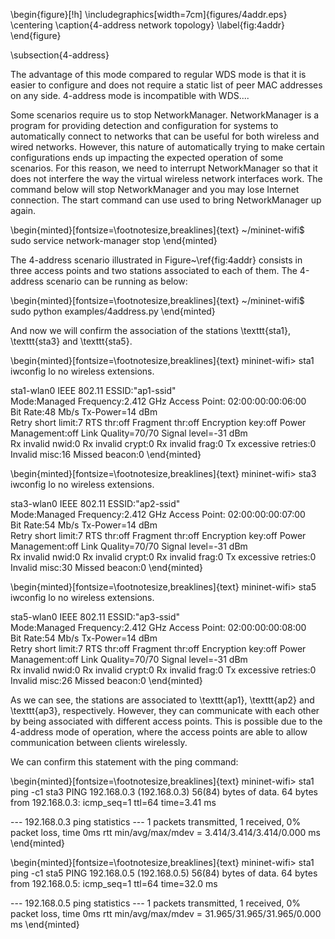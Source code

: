 \begin{figure}[!h]
\includegraphics[width=7cm]{figures/4addr.eps}
\centering
\caption{4-address network topology}
\label{fig:4addr}
\end{figure}

\subsection{4-address}


 The advantage of this mode compared to regular WDS mode is that it is easier to configure and does not require a static list of peer MAC addresses on any side. 4-address mode is incompatible with WDS....



Some scenarios require us to stop NetworkManager. NetworkManager is a program for providing detection and configuration for systems to automatically connect to networks that can be useful for both wireless and wired networks. However, this nature of automatically trying to make certain configurations ends up impacting the expected operation of some scenarios. For this reason, we need to interrupt NetworkManager so that it does not interfere the way the virtual wireless network interfaces work. The command below will stop NetworkManager and you may lose Internet connection. The start command can use used to bring NetworkManager up again.

\begin{minted}[fontsize=\footnotesize,breaklines]{text}
~/mininet-wifi$ sudo service network-manager stop
\end{minted}

The 4-address scenario illustrated in Figure~\ref{fig:4addr} consists in three access points and two stations associated to each of them. The 4-address scenario can be running as below:

\begin{minted}[fontsize=\footnotesize,breaklines]{text}
~/mininet-wifi$ sudo python examples/4address.py
\end{minted}

And now we will confirm the association of the stations \texttt{sta1}, \texttt{sta3} and \texttt{sta5}.

\begin{minted}[fontsize=\footnotesize,breaklines]{text}
mininet-wifi> sta1 iwconfig
lo        no wireless extensions.

sta1-wlan0  IEEE 802.11  ESSID:"ap1-ssid"  
          Mode:Managed  Frequency:2.412 GHz  Access Point: 02:00:00:00:06:00   
          Bit Rate:48 Mb/s   Tx-Power=14 dBm   
          Retry short limit:7   RTS thr:off   Fragment thr:off
          Encryption key:off
          Power Management:off
          Link Quality=70/70  Signal level=-31 dBm  
          Rx invalid nwid:0  Rx invalid crypt:0  Rx invalid frag:0
          Tx excessive retries:0  Invalid misc:16   Missed beacon:0
\end{minted}


\begin{minted}[fontsize=\footnotesize,breaklines]{text}
mininet-wifi> sta3 iwconfig
lo        no wireless extensions.

sta3-wlan0  IEEE 802.11  ESSID:"ap2-ssid"  
          Mode:Managed  Frequency:2.412 GHz  Access Point: 02:00:00:00:07:00   
          Bit Rate:54 Mb/s   Tx-Power=14 dBm   
          Retry short limit:7   RTS thr:off   Fragment thr:off
          Encryption key:off
          Power Management:off
          Link Quality=70/70  Signal level=-31 dBm  
          Rx invalid nwid:0  Rx invalid crypt:0  Rx invalid frag:0
          Tx excessive retries:0  Invalid misc:30   Missed beacon:0
\end{minted}


\begin{minted}[fontsize=\footnotesize,breaklines]{text}
mininet-wifi> sta5 iwconfig
lo        no wireless extensions.

sta5-wlan0  IEEE 802.11  ESSID:"ap3-ssid"  
          Mode:Managed  Frequency:2.412 GHz  Access Point: 02:00:00:00:08:00   
          Bit Rate:54 Mb/s   Tx-Power=14 dBm   
          Retry short limit:7   RTS thr:off   Fragment thr:off
          Encryption key:off
          Power Management:off
          Link Quality=70/70  Signal level=-31 dBm  
          Rx invalid nwid:0  Rx invalid crypt:0  Rx invalid frag:0
          Tx excessive retries:0  Invalid misc:26   Missed beacon:0
\end{minted}

As we can see, the stations are associated to \texttt{ap1}, \texttt{ap2} and \texttt{ap3}, respectively. However, they can communicate with each other by being associated with different access points. This is possible due to the 4-address mode of operation, where the access points are able to allow communication between clients wirelessly.


We can confirm this statement with the ping command:

\begin{minted}[fontsize=\footnotesize,breaklines]{text}
mininet-wifi> sta1 ping -c1 sta3
PING 192.168.0.3 (192.168.0.3) 56(84) bytes of data.
64 bytes from 192.168.0.3: icmp_seq=1 ttl=64 time=3.41 ms

--- 192.168.0.3 ping statistics ---
1 packets transmitted, 1 received, 0% packet loss, time 0ms
rtt min/avg/max/mdev = 3.414/3.414/3.414/0.000 ms
\end{minted}

\begin{minted}[fontsize=\footnotesize,breaklines]{text}
mininet-wifi> sta1 ping -c1 sta5
PING 192.168.0.5 (192.168.0.5) 56(84) bytes of data.
64 bytes from 192.168.0.5: icmp_seq=1 ttl=64 time=32.0 ms

--- 192.168.0.5 ping statistics ---
1 packets transmitted, 1 received, 0% packet loss, time 0ms
rtt min/avg/max/mdev = 31.965/31.965/31.965/0.000 ms
\end{minted}
